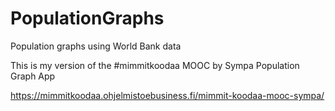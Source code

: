 # PopulationGraphs
Population graphs using World Bank data

This is my version of the #mimmitkoodaa MOOC by Sympa Population Graph App

https://mimmitkoodaa.ohjelmistoebusiness.fi/mimmit-koodaa-mooc-sympa/
